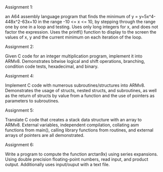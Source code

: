 Assignment 1: 

an A64 assembly language program that finds the minimum of  y = y=5x^4-448x^2-63x+10 in the  range -10 <= x <= 10,  by stepping through the range one by one in a loop and testing. Uses only long integers for x, and does not factor the expression. Uses the printf() function to display to the screen the values of x, y and the current minimum on each iteration of the loop.

Assignment 2:

Given C code for an integer multiplication program, implement it into ARMv8. Demonstrates bitwise logical and shift operations, branching, condition code tests, hexadecimal, and binary.

Assignment 4:

Implement C code with numerous subroutines/structures into ARMv8. Demonstrates the usage of structs, nested structs, and subroutines, as well as the return of structs by value from a function and the use of pointers as parameters to subroutines.

Assignment 5:

Translate C code that creates a stack data structure with an array to ARMv8. External variables, independent compilation, collating asm functions from main(), calling library functions from routines, and external arrays of pointers are all demonstrated.

Assignment 6:

Write a program to compute the function arctan9x) using series expansions. Using double precision floating-point numbers, read input, and product output. Additionally uses input/ouput with a text file.
